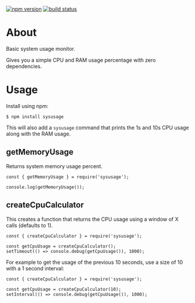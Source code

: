 [![npm version](https://img.shields.io/npm/v/sysusage.svg?logo=npm)](https://www.npmjs.com/package/sysusage)
[![build status](https://github.com/csimi/sysusage/workflows/build/badge.svg)](https://github.com/csimi/sysusage/actions)

# About

Basic system usage monitor.

Gives you a simple CPU and RAM usage percentage with zero dependencies.

# Usage

Install using npm:

```
$ npm install sysusage
```

This will also add a `sysusage` command that prints the 1s and 10s CPU usage along with the RAM usage.

## getMemoryUsage

Returns system memory usage percent.

```
const { getMemoryUsage } = require('sysusage');

console.log(getMemoryUsage());
```

## createCpuCalculator

This creates a function that returns the CPU usage using a window of X calls (defaults to 1).

```
const { createCpuCalculator } = require('sysusage');

const getCpuUsage = createCpuCalculator();
setTimeout(() => console.debug(getCpuUsage()), 1000);
```

For example to get the usage of the previous 10 seconds, use a size of 10 with a 1 second interval:

```
const { createCpuCalculator } = require('sysusage');

const getCpuUsage = createCpuCalculator(10);
setInterval(() => console.debug(getCpuUsage()), 1000);
```
